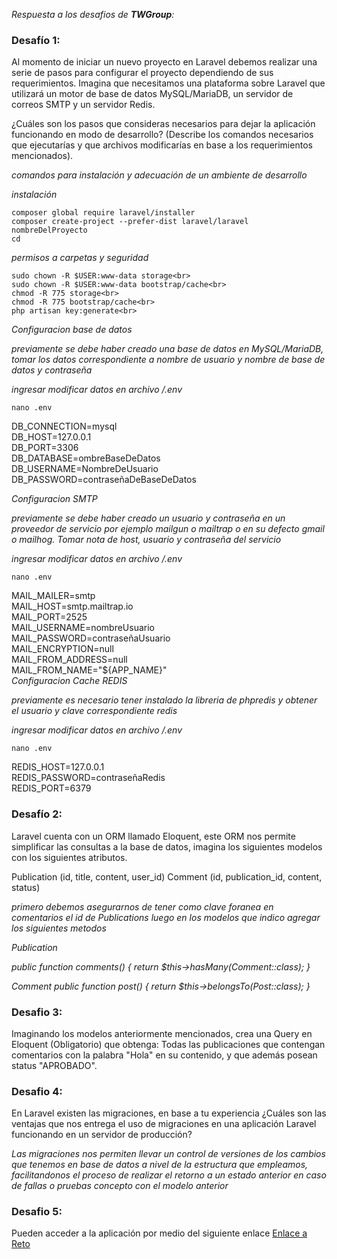 
<i>Respuesta a los desafios de <strong>TWGroup</strong>:</i><br>

### Desafío 1:

Al momento de iniciar un nuevo proyecto en Laravel debemos realizar una serie de pasos para configurar el proyecto dependiendo de sus requerimientos. Imagina que necesitamos una plataforma sobre Laravel que utilizará un motor de base de datos MySQL/MariaDB, un servidor de correos SMTP y un servidor Redis.

¿Cuáles son los pasos que consideras necesarios para dejar la aplicación funcionando en modo de desarrollo? (Describe los comandos necesarios que ejecutarías y que archivos modificarías en base a los requerimientos mencionados).

<i>comandos para instalación y adecuación de un ambiente de desarrollo

instalación</i>

```
composer global require laravel/installer
composer create-project --prefer-dist laravel/laravel nombreDelProyecto
cd 

```

<i>permisos a carpetas y seguridad</i>

```
sudo chown -R $USER:www-data storage<br>
sudo chown -R $USER:www-data bootstrap/cache<br>
chmod -R 775 storage<br>
chmod -R 775 bootstrap/cache<br>
php artisan key:generate<br>

```
<i>
Configuracion base de datos

previamente se debe haber creado una base de datos en MySQL/MariaDB, tomar los datos correspondiente a nombre de usuario  y nombre de base de datos y contraseña

ingresar modificar datos en archivo /.env
</i>

```
nano .env

```

DB_CONNECTION=mysql<br>
DB_HOST=127.0.0.1<br>
DB_PORT=3306<br>
DB_DATABASE=ombreBaseDeDatos<br>
DB_USERNAME=NombreDeUsuario
DB_PASSWORD=contraseñaDeBaseDeDatos

<i>
Configuracion SMTP

previamente se debe haber creado un usuario y contraseña en un proveedor de servicio por ejemplo mailgun o mailtrap o en su defecto gmail o mailhog. Tomar nota de host, usuario y contraseña del servicio

ingresar modificar datos en archivo /.env
</i>

```
nano .env

```

MAIL_MAILER=smtp<br>
MAIL_HOST=smtp.mailtrap.io<br>
MAIL_PORT=2525<br>
MAIL_USERNAME=nombreUsuario<br>
MAIL_PASSWORD=contraseñaUsuario<br>
MAIL_ENCRYPTION=null<br>
MAIL_FROM_ADDRESS=null<br>
MAIL_FROM_NAME="${APP_NAME}"<br>
<i>
Configuracion Cache REDIS

previamente es necesario tener instalado la libreria de phpredis y obtener el usuario y clave correspondiente redis

ingresar modificar datos en archivo /.env
</i>
```
nano .env

```

REDIS_HOST=127.0.0.1<br>
REDIS_PASSWORD=contraseñaRedis<br>
REDIS_PORT=6379<br>

### Desafío 2:

Laravel cuenta con un ORM llamado Eloquent, este ORM nos permite simplificar las consultas a la base de datos, imagina los siguientes modelos con los siguientes atributos.

Publication (id, title, content, user_id)
Comment (id, publication_id, content, status)

<i>
primero debemos asegurarnos de tener como clave foranea en comentarios el id de Publications luego en los modelos que indico agregar los siguientes metodos


Publication 

public function comments()
    {
        return $this->hasMany(Comment::class);
    }


Comment 
    public function post()
    {
        return $this->belongsTo(Post::class);
    }</i>

### Desafio 3:

Imaginando los modelos anteriormente mencionados, crea una Query en Eloquent (Obligatorio) que obtenga: Todas las publicaciones que contengan comentarios con la palabra "Hola" en su contenido, y que además posean status "APROBADO".


### Desafio 4:

En Laravel existen las migraciones, en base a tu experiencia ¿Cuáles son las ventajas que nos entrega el uso de migraciones en una aplicación Laravel funcionando en un servidor de producción?

<i>Las migraciones nos permiten llevar un control de versiones de los cambios que tenemos en base de datos a nivel de la estructura que empleamos, facilitandonos el proceso de realizar el retorno a un estado anterior en caso de fallas o pruebas concepto con el modelo anterior </i>

### Desafio 5:


Pueden acceder a la aplicación por medio del siguiente enlace <a href="https://twgroup.larepaweb.com.ve" target="_blank">Enlace a Reto</a>
